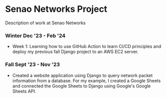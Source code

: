 # Senao Networks Project
Description of work at Senao Networks

### Winter Dec '23 - Feb '24
- Week 1: Learning how to use GitHub Action to learn CI/CD principles and deploy my previous fall Django project to an AWS EC2 server.

### Fall Sept '23 - Nov '23
- Created a website application using Django to query network packet information from a database. For my example, I created a Google Sheets and connected the Google Sheets to Django using Google's Google Sheets API.
